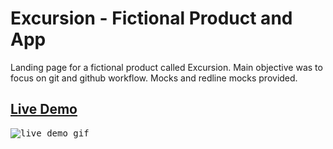 # Excursion - Fictional Product and App
Landing page for a fictional product called Excursion. Main objective was to focus on git and github workflow. Mocks and redline mocks provided.

## <a href="https://daryldelrosario.github.io/cc-excursion/">Live Demo</a>
<kbd><img src="./resources/videos/excursion-ld.gif" alt="live demo gif"></kbd>
